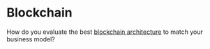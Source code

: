# Blockchain

How do you evaluate the best [blockchain architecture](https://www.figma.com/file/SR3Xg7a8tElFPLoovsqwUO/technology-stack?type=whiteboard&node-id=250-1036&t=C1CUhNyjlxjP3wiC-4) to match your business model?
